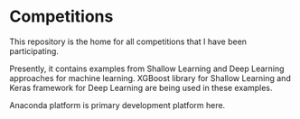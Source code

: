 # Competitions
This repository is the home for all competitions that I have been participating.

Presently, it contains examples from Shallow Learning and Deep Learning approaches for machine learning. XGBoost library for Shallow Learning and Keras framework for Deep Learning are being used in these examples.

Anaconda platform is primary development platform here.
